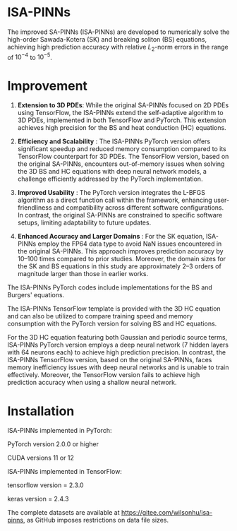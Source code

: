 # ISA-PINNs

The improved SA-PINNs (ISA-PINNs) are developed to numerically solve the high-order Sawada-Kotera (SK) and breaking soliton (BS) equations, achieving high prediction accuracy with relative $L_2$-norm errors in the range of $10^{-4}$ to $10^{-5}$.

# Improvement

1.  **Extension to 3D PDEs**: While the original SA-PINNs focused on 2D PDEs using TensorFlow, the ISA-PINNs extend the self-adaptive algorithm to 3D PDEs, implemented in both TensorFlow and PyTorch.
This extension achieves high precision for the BS and heat conduction (HC) equations.

2.  **Efficiency and Scalability** : The ISA-PINNs PyTorch version offers significant speedup and reduced memory consumption compared to its TensorFlow counterpart for 3D PDEs.
The TensorFlow version, based on the original SA-PINNs, encounters out-of-memory issues when solving the 3D BS and HC equations with deep neural network models, a challenge efficiently addressed by the PyTorch implementation.

3.  **Improved Usability** : The PyTorch version integrates the L-BFGS algorithm as a direct function call within the framework, enhancing user-friendliness and compatibility across different software configurations.
In contrast, the original SA-PINNs are constrained to specific software setups, limiting adaptability to future updates.

4.  **Enhanced Accuracy and Larger Domains** : For the SK equation, ISA-PINNs employ the FP64 data type to avoid NaN issues encountered in the original SA-PINNs.
This approach improves prediction accuracy by $10$–$100$ times compared to prior studies.
Moreover, the domain sizes for the SK and BS equations in this study are approximately $2$–$3$ orders of magnitude larger than those in earlier works.

The ISA-PINNs PyTorch codes include implementations for the BS and Burgers' equations.

The ISA-PINNs TensorFlow template is provided with the 3D HC equation and can also be utilized to compare training speed and memory consumption with the PyTorch version for solving BS and HC equations.

For the 3D HC equation featuring both Gaussian and periodic source terms, ISA-PINNs PyTorch version employs a deep neural network (7 hidden layers with 64 neurons each) to achieve high prediction precision.
In contrast, the ISA-PINNs TensorFlow version, based on the original SA-PINNs, faces memory inefficiency issues with deep neural networks and is unable to train effectively.
Moreover, the TensorFlow version fails to achieve high prediction accuracy when using a shallow neural network.

# Installation
ISA-PINNs implemented in PyTorch:

PyTorch version 2.0.0 or higher

CUDA versions 11 or 12

ISA-PINNs implemented in TensorFlow:

tensorflow version = 2.3.0

keras version = 2.4.3

The complete datasets are available at https://gitee.com/wilsonhu/isa-pinns, as GitHub imposes restrictions on data file sizes.
